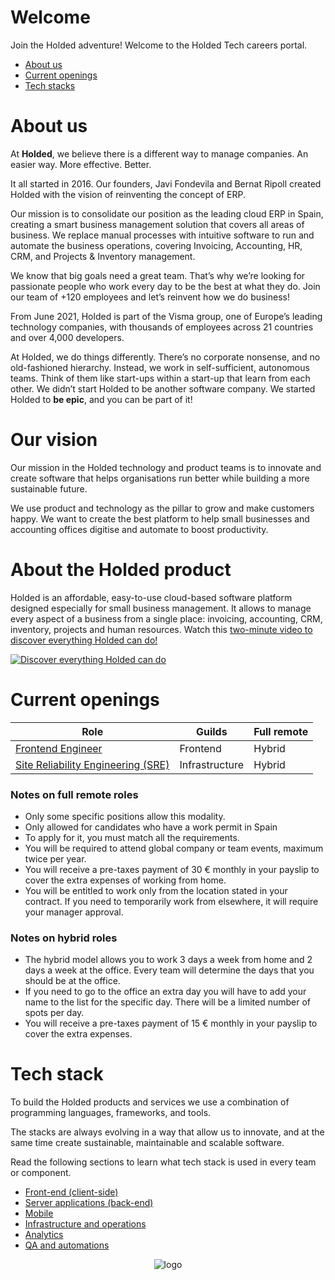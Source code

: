 # Welcome

Join the Holded adventure! Welcome to the Holded Tech careers portal.

- [About us](#about-holded)
- [Current openings](#current-openings)
- [Tech stacks](stacks.md)

# About us

At **Holded**, we believe there is a different way to manage companies. An easier way. More effective. Better.

It all started in 2016. Our founders, Javi Fondevila and Bernat Ripoll created Holded with the vision of reinventing the concept of ERP.

Our mission is to consolidate our position as the leading cloud ERP in Spain, creating a smart business management solution that covers all areas of business. We replace manual processes with intuitive software to run and automate the business operations, covering Invoicing, Accounting, HR, CRM, and Projects & Inventory management.

We know that big goals need a great team. That’s why we’re looking for passionate people who work every day to be the best at what they do. Join our team of +120 employees and let’s reinvent how we do business!

From June 2021, Holded is part of the Visma group, one of Europe’s leading technology companies, with thousands of employees across 21 countries and over 4,000 developers.

At Holded, we do things differently. There’s no corporate nonsense, and no old-fashioned hierarchy. Instead, we work in self-sufficient, autonomous teams. Think of them like start-ups within a start-up that learn from each other.
We didn’t start Holded to be another software company. We started Holded to **be epic**, and you can be part of it!

# Our vision

Our mission in the Holded technology and product teams is to innovate and create software that helps organisations run
better while building a more sustainable future.

We use product and technology as the pillar to grow and make customers happy. We want to create the best platform to
help small businesses and accounting offices digitise and automate to boost productivity.

# About the Holded product

Holded is an affordable, easy-to-use cloud-based software platform designed especially for small business management. It
allows to manage every aspect of a business from a single place: invoicing, accounting, CRM, inventory, projects and
human resources. Watch
this [two-minute video to discover everything Holded can do!](https://www.youtube.com/watch?v=vKEqRWaG9ts)

[![Discover everything Holded can do](https://www.holded.com/wp-content/uploads/2020/11/MOCK_UP_ENG-1.png)](https://www.youtube.com/watch?v=vKEqRWaG9ts)

# Current openings

| Role                                                                                   | Guilds            | Full remote |
|----------------------------------------------------------------------------------------|-------------------|------------|
| [Frontend Engineer](openings/frontend-engineer.md)        | Frontend          | Hybrid           |
| [Site Reliability Engineering (SRE)](openings/sre.md)                                  | Infrastructure    | Hybrid     |

### Notes on full remote roles

- Only some specific positions allow this modality.
- Only allowed for candidates who have a work permit in Spain
- To apply for it, you must match all the requirements.
- You will be required to attend global company or team events, maximum twice per year.
- You will receive a pre-taxes payment of 30 € monthly in your payslip to cover the extra expenses of working from home.
- You will be entitled to work only from the location stated in your contract. If you need to temporarily work from
  elsewhere, it will require your manager approval.

### Notes on hybrid roles

- The hybrid model allows you to work 3 days a week from home and 2 days a week at the office. Every team will determine
  the days that you should be at the office.
- If you need to go to the office an extra day you will have to add your name to the list for the specific day. There
  will be a limited number of spots per day.
- You will receive a pre-taxes payment of 15 € monthly in your payslip to cover the extra expenses.

# Tech stack

To build the Holded products and services we use a combination of programming languages, frameworks, and tools.

The stacks are always evolving in a way that allow us to innovate, and at the same time create sustainable, maintainable
and scalable software.

Read the following sections to learn what tech stack is used in every team or component.

- [Front-end (client-side)](stacks.md#front-end)
- [Server applications (back-end)](stacks.md#server-applications)
- [Mobile](stacks.md#mobile)
- [Infrastructure and operations](stacks.md#infrastructure-and-operations)
- [Analytics](stacks.md#analytics)
- [QA and automations](stacks.md#qa)

<p align="center">
  <img src="https://europe-west1-holded-analytics-dev-208b.cloudfunctions.net/image_tracker/readme.png?id=readme.md" title="logo">
</p>
